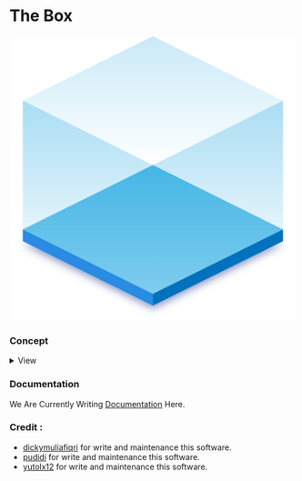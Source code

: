 # The Box

<p align="center">
    <img width="500" height="500" src=/assests/Logo.png>
</p>

### Concept
<details>
    <summary>View</summary>

#### Blueprint
![Blueprint](/assests/Blueprint.png)

#### Flowchart
![Flowchart](/assests/Flowchart.png)

</details>

### Documentation
We Are Currently Writing [Documentation](https://aquabellus.gitbook.io/aqua-bellus/) Here.

### Credit :
- [dickymuliafiqri](https://github.com/Dicky-MF) for write and maintenance this software.
- [pudidi](https://github.com/pudidi) for write and maintenance this software.
- [yutolx12](https://github.com/yutolx12) for write and maintenance this software.
